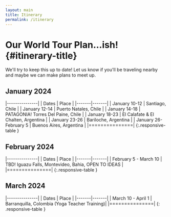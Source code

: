 ```yaml
---
layout: main
title: Itinerary
permalink: /itinerary
---
```


# Our World Tour Plan...ish! {#itinerary-title}

We'll try to keep this up to date! Let us know if you'll be traveling nearby and maybe we can make plans to meet up.

## <i class="fa fa-calendar" aria-hidden="true"></i> January 2024

|---------------|
| Dates | Place |
|-------|-------|
| January 10-12 | Santiago, Chile |
| January 12-14 | Puerto Natales, Chile |
| January 14-18 | PATAGONIA! Torres Del Paine, Chile |
| January 18-23 | El Calafate & El Chalten, Argentina |
| January 23-26 | Bariloche, Argentina |
| January 26-February 5 | Buenos Aires, Argentina |
|===============|
{:.responsive-table }

## <i class="fa fa-calendar" aria-hidden="true"></i> February 2024

|---------------|
| Dates | Place |
|-------|-------|
| February 5 - March 10 | TBD! Iguazu Falls, Montevideo, Bahia, OPEN TO IDEAS |
|===============|
{:.responsive-table }

## <i class="fa fa-calendar" aria-hidden="true"></i> March 2024

|---------------|
| Dates | Place |
|-------|-------|
| March 10 - April 1 | Barranquilla, Colombia (Yoga Teacher Training)|
|===============|
{: .responsive-table }
